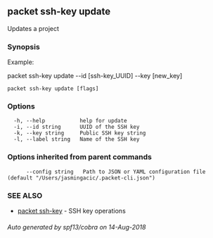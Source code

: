 ## packet ssh-key update

Updates a project

### Synopsis

Example:

packet ssh-key update --id [ssh-key_UUID] --key [new_key]



```
packet ssh-key update [flags]
```

### Options

```
  -h, --help           help for update
  -i, --id string      UUID of the SSH key
  -k, --key string     Public SSH key string
  -l, --label string   Name of the SSH key
```

### Options inherited from parent commands

```
      --config string   Path to JSON or YAML configuration file (default "/Users/jasmingacic/.packet-cli.json")
```

### SEE ALSO

* [packet ssh-key](packet_ssh-key.md)	 - SSH key operations

###### Auto generated by spf13/cobra on 14-Aug-2018
